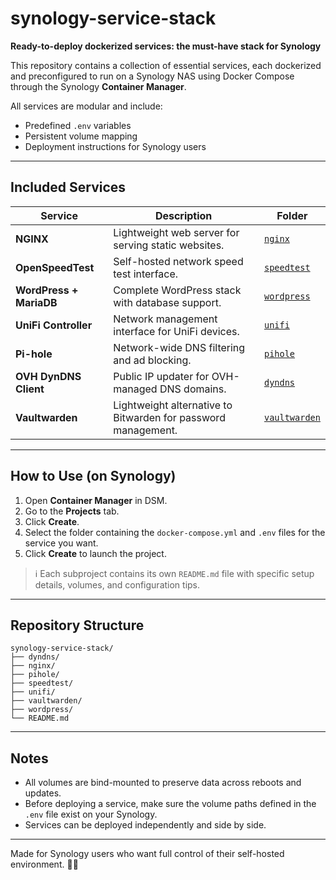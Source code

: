 # synology-service-stack

**Ready-to-deploy dockerized services: the must-have stack for Synology**

This repository contains a collection of essential services, each dockerized and preconfigured to run on a Synology NAS using Docker Compose through the Synology **Container Manager**.

All services are modular and include:

- Predefined `.env` variables
- Persistent volume mapping
- Deployment instructions for Synology users

---

## Included Services

| Service               | Description                                                    | Folder              |
|-----------------------|----------------------------------------------------------------|---------------------|
| **NGINX**             | Lightweight web server for serving static websites.            | [`nginx`](./nginx) |
| **OpenSpeedTest**     | Self-hosted network speed test interface.                      | [`speedtest`](./speedtest) |
| **WordPress + MariaDB** | Complete WordPress stack with database support.              | [`wordpress`](./wordpress) |
| **UniFi Controller**  | Network management interface for UniFi devices.                | [`unifi`](./unifi) |
| **Pi-hole**           | Network-wide DNS filtering and ad blocking.                    | [`pihole`](./pihole) |
| **OVH DynDNS Client** | Public IP updater for OVH-managed DNS domains.                 | [`dyndns`](./dyndns) |
| **Vaultwarden**         | Lightweight alternative to Bitwarden for password management. | [`vaultwarden`](./vaultwarden) |

---

## How to Use (on Synology)

1. Open **Container Manager** in DSM.
2. Go to the **Projects** tab.
3. Click **Create**.
4. Select the folder containing the `docker-compose.yml` and `.env` files for the service you want.
5. Click **Create** to launch the project.

> ℹ️ Each subproject contains its own `README.md` file with specific setup details, volumes, and configuration tips.

---

## Repository Structure

```
synology-service-stack/
├── dyndns/
├── nginx/
├── pihole/
├── speedtest/
├── unifi/
├── vaultwarden/
├── wordpress/
└── README.md
```

---

## Notes

- All volumes are bind-mounted to preserve data across reboots and updates.
- Before deploying a service, make sure the volume paths defined in the `.env` file exist on your Synology.
- Services can be deployed independently and side by side.

---

Made for Synology users who want full control of their self-hosted environment. 🧰📡  